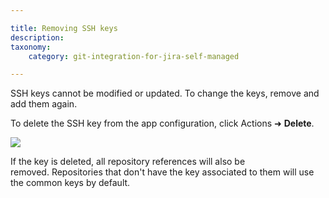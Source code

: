 ```yaml
---

title: Removing SSH keys
description:
taxonomy:
    category: git-integration-for-jira-self-managed

---
```

SSH keys cannot be modified or updated. To change the keys, remove and add them again.

To delete the SSH key from the app configuration, click Actions ➜ **Delete**.

![](https://bigbrassband.atlassian.net/wiki/download/thumbnails/1930396835/ssh-addkey-list-del-key.png?version=1&modificationDate=1630642808913&cacheVersion=1&api=v2&width=680&height=294)

<div class="bbb-callout bbb--note">
    <div class="irow">
    <div class="ilogobox">
        <span class="logoimg"></span>
    </div>
    <div class="imsgbox">
        If the key is deleted, all repository references will also be removed. Repositories that don't have the key associated to them will use the common keys by default.
    </div>
    </div>
</div>

